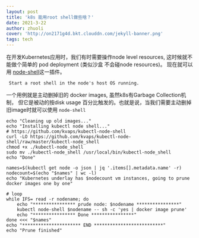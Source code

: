 ```yaml
---
layout: post
title: 'k8s 能用root shell做些啥？'
date: 2021-3-22
author: zhuoli
cover: 'http://on2171g4d.bkt.clouddn.com/jekyll-banner.png'
tags: tech 
---
```


在开发Kubernetes应用时，我们有时需要操作node level resources, 这时候就不能做个简单的 pod deployment (类似沙盒 不会碰node resources)。 现在就可以用 [node-shell](https://github.com/kvaps/kubectl-node-shell)这一插件。

` Start a root shell in the node's host OS running.`


一个用例就是主动删掉旧的 docker images, 虽然k8s有Garbage Collection机制， 但它是被动的按disk usage 百分比触发的。也就是说，当我们需要主动删掉旧image时就可以使用 `node-shell` 

```
echo "Cleaning up old images..."
echo "Installing kubectl node shell..."
# https://github.com/kvaps/kubectl-node-shell
curl -LO https://github.com/kvaps/kubectl-node-shell/raw/master/kubectl-node_shell
chmod +x ./kubectl-node_shell
sudo mv ./kubectl-node_shell /usr/local/bin/kubectl-node_shell
echo "Done"

names=$(kubectl get node -o json | jq '.items[].metadata.name' -r)
nodecount=$(echo "$names" | wc -l)
echo "Kubernetes underlay has $nodecount vm instances, going to prune docker images one by one"

# loop 
while IFS= read -r nodename; do
    echo "**************** prude node: $nodename ****************"
    kubectl node-shell $nodename -- sh -c 'yes | docker image prune'
    echo "**************** Done ****************"
done <<< "$names"
echo "********************** END **************************"
echo "Prune finished"
```